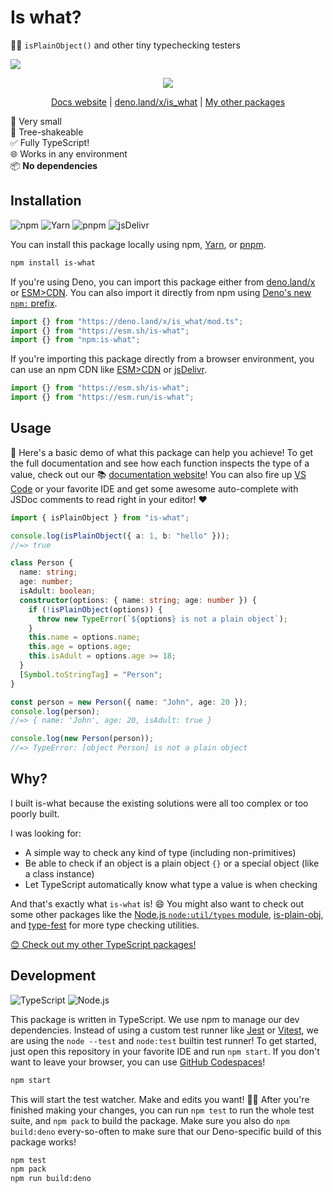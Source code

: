 # Is what?

👩‍🔬 `isPlainObject()` and other tiny typechecking testers

[![](https://img.shields.io/npm/dw/is-what.svg)](https://www.npmjs.com/package/is-what)

<div align="center">

![](https://i.imgur.com/mRM7956.png)

[Docs website](https://mesqueeb.github.io/is-what/) |
[deno.land/x/is_what](https://deno.land/x/is_what) |
[My other packages](https://github.com/search?q=user%3Amesqueeb+language%3ATypeScript&type=repositories)

</div>

🦐 Very small \
🌳 Tree-shakeable \
✅ Fully TypeScript! \
🌐 Works in any environment \
📦 **No dependencies**

## Installation

![npm](https://img.shields.io/static/v1?style=for-the-badge&message=npm&color=CB3837&logo=npm&logoColor=FFFFFF&label=)
![Yarn](https://img.shields.io/static/v1?style=for-the-badge&message=Yarn&color=2C8EBB&logo=Yarn&logoColor=FFFFFF&label=)
![pnpm](https://img.shields.io/static/v1?style=for-the-badge&message=pnpm&color=222222&logo=pnpm&logoColor=F69220&label=)
![jsDelivr](https://img.shields.io/static/v1?style=for-the-badge&message=jsDelivr&color=E84D3D&logo=jsDelivr&logoColor=FFFFFF&label=)

You can install this package locally using npm, [Yarn], or [pnpm].

```sh
npm install is-what
```

If you're using Deno, you can import this package either from [deno.land/x] or
[ESM>CDN]. You can also import it directly from npm using [Deno's new `npm:`
prefix].

```ts
import {} from "https://deno.land/x/is_what/mod.ts";
import {} from "https://esm.sh/is-what";
import {} from "npm:is-what";
```

If you're importing this package directly from a browser environment, you can
use an npm CDN like [ESM>CDN] or [jsDelivr].

```js
import {} from "https://esm.sh/is-what";
import {} from "https://esm.run/is-what";
```

## Usage

🚀 Here's a basic demo of what this package can help you achieve! To get the
full documentation and see how each function inspects the type of a value, check
out our 📚 [documentation website]! You can also fire up [VS Code] or your
favorite IDE and get some awesome auto-complete with JSDoc comments to read
right in your editor! ❤️

```ts
import { isPlainObject } from "is-what";

console.log(isPlainObject({ a: 1, b: "hello" }));
//=> true

class Person {
  name: string;
  age: number;
  isAdult: boolean;
  constructor(options: { name: string; age: number }) {
    if (!isPlainObject(options)) {
      throw new TypeError(`${options} is not a plain object`);
    }
    this.name = options.name;
    this.age = options.age;
    this.isAdult = options.age >= 18;
  }
  [Symbol.toStringTag] = "Person";
}

const person = new Person({ name: "John", age: 20 });
console.log(person);
//=> { name: 'John', age: 20, isAdult: true }

console.log(new Person(person));
//=> TypeError: [object Person] is not a plain object
```

## Why?

I built is-what because the existing solutions were all too complex or too
poorly built.

I was looking for:

- A simple way to check any kind of type (including non-primitives)
- Be able to check if an object is a plain object `{}` or a special object (like
  a class instance)
- Let TypeScript automatically know what type a value is when checking

And that's exactly what `is-what` is! 😄 You might also want to check out some
other packages like the [Node.js `node:util/types` module], [is-plain-obj], and
[type-fest] for more type checking utilities.

[😊 Check out my other TypeScript packages!](https://github.com/search?q=user%3Amesqueeb+language%3ATypeScript&type=repositories)

## Development

![TypeScript](https://img.shields.io/static/v1?style=for-the-badge&message=TypeScript&color=3178C6&logo=TypeScript&logoColor=FFFFFF&label=)
![Node.js](https://img.shields.io/static/v1?style=for-the-badge&message=Node.js&color=339933&logo=Node.js&logoColor=FFFFFF&label=)

This package is written in TypeScript. We use npm to manage our dev
dependencies. Instead of using a custom test runner like [Jest] or [Vitest], we
are using the `node --test` and `node:test` builtin test runner! To get started,
just open this repository in your favorite IDE and run `npm start`. If you don't
want to leave your browser, you can use [GitHub Codespaces]!

```sh
npm start
```

This will start the test watcher. Make and edits you want! 👩‍💻 After you're
finished making your changes, you can run `npm test` to run the whole test
suite, and `npm pack` to build the package. Make sure you also do
`npm build:deno` every-so-often to make sure that our Deno-specific build of
this package works!

```sh
npm test
npm pack
npm run build:deno
```

<!-- prettier-ignore-start -->
[GitHub Codespaces]: https://github.com/features/codespaces
[Jest]: https://jestjs.io/
[Vitest]: https://vitest.dev/
[Node.js `node:util/types` module]: https://nodejs.org/api/util.html#util_util_types
[is-plain-obj]: https://www.npmjs.com/package/is-plain-obj
[type-fest]: https://www.npmjs.com/package/type-fest
[documentation website]: https://mesqueeb.github.io/is-what/
[VS Code]: https://code.visualstudio.com/
[deno.land/x]: https://deno.land/x/is_what
[ESM>CDN]: https://esm.sh/is-what
[Deno's new `npm:` prefix]: https://deno.com/manual@v1.34.1/node/npm_specifiers
[Yarn]: https://yarnpkg.com/
[pnpm]: https://pnpm.io/
[jsDelivr]: https://www.jsdelivr.com/esm
<!-- prettier-ignore-end -->
